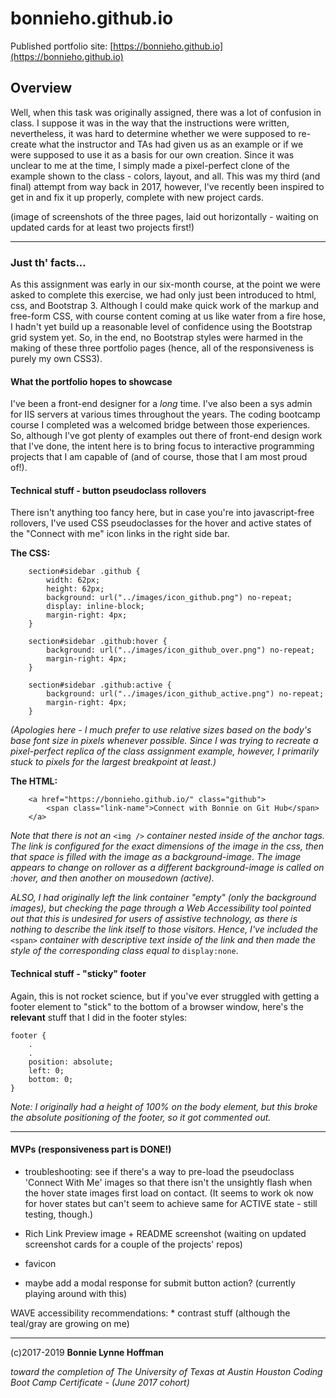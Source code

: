 # bonnieho.github.io

Published portfolio site: [https://bonnieho.github.io](https://bonnieho.github.io)

## Overview

Well, when this task was originally assigned, there was a lot of confusion in class. I suppose it was in the way that the instructions were written, nevertheless, it was hard to determine whether we were supposed to re-create what the instructor and TAs had given us as an example or if we were supposed to use it as a basis for our own creation. Since it was unclear to me at the time, I simply made a pixel-perfect clone of the example shown to the class - colors, layout, and all. This was my third (and final) attempt from way back in 2017, however, I've recently been inspired to get in and fix it up properly, complete with new project cards.

(image of screenshots of the three pages, laid out horizontally - waiting on updated cards for at least two projects first!)

- - - 

### Just th' facts...

As this assignment was early in our six-month course, at the point we were asked to complete this exercise, we had only just been introduced to html, css, and Bootstrap 3. Although I could make quick work of the markup and free-form CSS, with course content coming at us like water from a fire hose, I hadn't yet build up a reasonable level of confidence using the Bootstrap grid system yet. So, in the end, no Bootstrap styles were harmed in the making of these three portfolio pages (hence, all of the responsiveness is purely my own CSS3).

#### What the portfolio hopes to showcase

I've been a front-end designer for a *long* time. I've also been a sys admin for IIS servers at various times throughout the years. The coding bootcamp course I completed was a welcomed bridge between those experiences. So, although I've got plenty of examples out there of front-end design work that I've done, the intent here is to bring focus to interactive programming projects that I am capable of (and of course, those that I am most proud of!). 

#### Technical stuff - button pseudoclass rollovers

There isn't anything too fancy here, but in case you're into javascript-free rollovers, I've used CSS pseudoclasses for the hover and active states of the "Connect with me" icon links in the right side bar.

**The CSS:**

```
    section#sidebar .github {
        width: 62px;
        height: 62px;
        background: url("../images/icon_github.png") no-repeat;
        display: inline-block;
        margin-right: 4px;
    }

    section#sidebar .github:hover {
        background: url("../images/icon_github_over.png") no-repeat;
        margin-right: 4px;
    }

    section#sidebar .github:active {
        background: url("../images/icon_github_active.png") no-repeat;
        margin-right: 4px;
    }
```
*(Apologies here - I much prefer to use relative sizes based on the body's base font size in pixels whenever possible. Since I was trying to recreate a pixel-perfect replica of the class assignment example, however, I primarily stuck to pixels for the largest breakpoint at least.)*

**The HTML:** 

```
    <a href="https://bonnieho.github.io/" class="github">
        <span class="link-name">Connect with Bonnie on Git Hub</span>
    </a>
```

*Note that there is not an* `<img />` *container nested inside of the anchor tags. The link is configured for the exact dimensions of the image in the css, then that space is filled with the image as a background-image. The image appears to change on rollover as a different background-image is called on :hover, and then another on mousedown (active).*

*ALSO, I had originally left the link container "empty" (only the background images), but checking the page through a Web Accessibility tool pointed out that this is undesired for users of assistive technology, as there is nothing to describe the link itself to those visitors. Hence, I've included the* `<span>` *container with descriptive text inside of the link and then made the style of the corresponding class equal to* `display:none`. 


#### Technical stuff - "sticky" footer

Again, this is not rocket science, but if you've ever struggled with getting a footer element to "stick" to the bottom of a browser window, here's the **relevant** stuff that I did in the footer styles:

~~~
footer {
    . 
    .
    position: absolute;
    left: 0;
    bottom: 0;
}
~~~

*Note: I originally had a height of 100% on the body element, but this broke the absolute positioning of the footer, so it got commented out.*

- - - 

#### MVPs (responsiveness part is DONE!)

- troubleshooting: see if there's a way to pre-load the pseudoclass 'Connect With Me' images so that there isn't the unsightly flash when the hover state images first load on contact. (It seems to work ok now for hover states but can't seem to achieve same for ACTIVE state - still testing, though.)

- Rich Link Preview image + README screenshot (waiting on updated screenshot cards for a couple of the projects' repos)
- favicon

- maybe add a modal response for submit button action? (currently playing around with this)

WAVE accessibility recommendations:
    * contrast stuff (although the teal/gray are growing on me)

- - -


(c)2017-2019 __Bonnie Lynne Hoffman__ 

*toward the completion of The University of Texas at Austin Houston Coding Boot Camp Certificate - (June 2017 cohort)*

